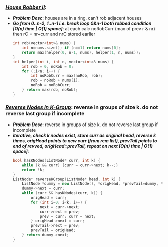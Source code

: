 ### ***[House Robber II](https://leetcode.com/problems/house-robber-ii/)***:
- ***Problem Desc***: houses are in a ring, can't rob adjacent houses
- ***Go from 0..n-2, 1..n-1 i.e. break loop 0&n-1 both robbed condition [O(n) time | O(1) space]***: at each calc noRobCurr (max of prev r & nr) then rC = nr+curr and nrC stored earlier
  ```cpp
  int rob(vector<int>& nums) {
      int n=nums.size(); if (n==1) return nums[0];
      return max(helper(0, n-1, nums), helper(1, n, nums));
  }
  int helper(int i, int n, vector<int>& nums) {
      int rob = 0, noRob = 0;
      for (;i<n; i++) {
          int noRobCurr = max(noRob, rob);
          rob = noRob + nums[i];
          noRob = noRobCurr;
      } return max(rob, noRob);
  }
  ```

### ***[Reverse Nodes in K-Group](https://leetcode.com/problems/reverse-nodes-in-k-group/)***: reverse in groups of size k. do not reverse last group if incomplete
- ***Problem Desc***: reverse in groups of size k. do not reverse last group if incomplete
- ***iterative, check k nodes exist, store curr as original head, reverse k times, origHead points to new curr (from rem list), prevTail points to end of revved, origHead=prevTail, repeat on next [O(n) time | O(1) space]***:
  ```cpp
  bool hasKNodes(ListNode* curr, int k) {
      while (k && curr) {curr = curr->next; k--;}
      return !k;
  }
  ListNode* reverseKGroup(ListNode* head, int k) {
      ListNode *dummy = new ListNode(), *origHead, *prevTail=dummy, *prev, *curr=head, *next;
      dummy->next = curr;
      while (curr && hasKNodes(curr, k)) {
          origHead = curr;
          for (int i=0; i<k; i++) {
              next = curr->next;
              curr->next = prev;
              prev = curr; curr = next;
          } origHead->next = curr;
          prevTail->next = prev;
          prevTail = origHead;
      } return dummy->next;
  }
  ```
